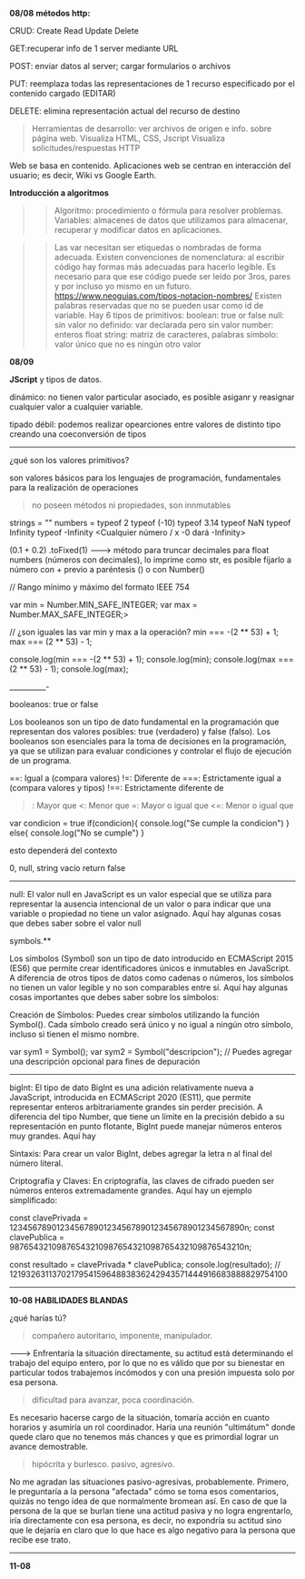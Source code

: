 **08/08**
**métodos http:** 

CRUD: Create Read Update Delete

GET:recuperar info de 1 server mediante URL

POST: enviar datos al server; cargar formularios o archivos

PUT: reemplaza todas las representaciones de 1 recurso especificado por el contenido cargado
(EDITAR)

DELETE: elimina representación actual del recurso de destino

>Herramientas de desarrollo: ver archivos de origen e info. sobre página web.
>Visualiza HTML, CSS, Jscript
>Visualiza solicitudes/respuestas HTTP

Web se basa en contenido. Aplicaciones web se centran en interacción del usuario; es decir, Wiki vs Google Earth.

**Introducción a algoritmos**

>>Algoritmo: procedimiento o fórmula para resolver problemas.
>>Variables: almacenes de datos que utilizamos para almacenar, recuperar y modificar datos en aplicaciones.

>>Las var necesitan ser etiquedas o nombradas de forma adecuada.
>>Existen convenciones de nomenclatura: al escribir código hay formas más adecuadas para hacerlo legible. Es necesario para que ese código puede ser leído por 3ros, pares y por incluso yo mismo en un futuro.
https://www.neoguias.com/tipos-notacion-nombres/
>>Existen palabras reservadas que no se pueden usar como id de variable.
Hay 6 tipos de primitivos:
boolean: true or false
null: sin valor
no definido: var declarada pero sin valor
number: enteros float
string: matriz de caracteres, palabras
símbolo: valor único que no es ningún otro valor

**08/09**

**JScript** y tipos de datos.

dinámico: no tienen valor particular asociado, es posible asiganr y reasignar cualquier valor a cualquier variable.

tipado débil: podemos realizar opearciones entre valores de distinto tipo creando una coeconversión de tipos 
_____

¿qué son los valores primitivos?

son valores básicos para los lenguajes de programación, fundamentales para la realización de operaciones 
> no poseen métodos ni propiedades, son innmutables  

strings = ""
numbers = 
        typeof 2
        typeof (-10)
        typeof 3.14
        typeof NaN
        typeof Infinity
        typeof -Infinity  <Cualquier número / x -0 dará -Infinity>

(0.1 + 0.2) .toFixed(1) ---> método para truncar decimales para float numbers (números con decimales), lo imprime como str, es posible fijarlo a número con + previo a paréntesis () o con Number()

// Rango mínimo y máximo del formato IEEE 754

var min = Number.MIN_SAFE_INTEGER;
var max = Number.MAX_SAFE_INTEGER;>

// ¿son iguales las var min y max a la operación?
min === -(2 ** 53) + 1;
max === (2 ** 53) - 1; 

console.log(min === -(2 ** 53) + 1);
console.log(min);
console.log(max === (2 ** 53) - 1);
console.log(max);

__________-

booleanos: true or false 

Los booleanos son un tipo de dato fundamental en la programación que representan dos valores posibles: true (verdadero) y false (falso). Los booleanos son esenciales para la toma de decisiones en la programación, ya que se utilizan para evaluar condiciones y controlar el flujo de ejecución de un programa.

==: Igual a (compara valores)
!=: Diferente de
===: Estrictamente igual a (compara valores y tipos)
!==: Estrictamente diferente de
>: Mayor que
<: Menor que
>=: Mayor o igual que
<=: Menor o igual que

var condicion = true
if(condicion){
    console.log("Se cumple la condicion")
} else{
    console.log("No se cumple")
}

esto dependerá del contexto

0, null, string vacío return false

____

null: 
El valor null en JavaScript es un valor especial que se utiliza para representar la ausencia intencional de un valor o para indicar que una variable o propiedad no tiene un valor asignado. Aquí hay algunas cosas que debes saber sobre el valor null

symbols.**

Los símbolos (Symbol) son un tipo de dato introducido en ECMAScript 2015 (ES6) que permite crear identificadores únicos e inmutables en JavaScript. A diferencia de otros tipos de datos como cadenas o números, los símbolos no tienen un valor legible y no son comparables entre sí. Aquí hay algunas cosas importantes que debes saber sobre los símbolos:

Creación de Símbolos:
Puedes crear símbolos utilizando la función Symbol(). Cada símbolo creado será único y no igual a ningún otro símbolo, incluso si tienen el mismo nombre.

var sym1 = Symbol();
var sym2 = Symbol("descripcion"); // Puedes agregar una descripción opcional para fines de depuración


_________

bigInt: El tipo de dato BigInt es una adición relativamente nueva a JavaScript, introducida en ECMAScript 2020 (ES11), que permite representar enteros arbitrariamente grandes sin perder precisión. A diferencia del tipo Number, que tiene un límite en la precisión debido a su representación en punto flotante, BigInt puede manejar números enteros muy grandes. Aquí hay

Sintaxis:
Para crear un valor BigInt, debes agregar la letra n al final del número literal. 
<var numeroBigInt = 1234567890123456789012345678901234567890n;>

Criptografía y Claves: En criptografía, las claves de cifrado pueden ser números enteros extremadamente grandes. Aquí hay un ejemplo simplificado:

const clavePrivada = 12345678901234567890123456789012345678901234567890n;
const clavePublica = 98765432109876543210987654321098765432109876543210n;

const resultado = clavePrivada * clavePublica;
console.log(resultado); // 121932631137021795415964883836242943571444916683888829754100
______

**10-08**
**HABILIDADES BLANDAS**

¿qué harías tú?

>compañero autoritario, imponente, manipulador.

---> Enfrentaría la situación directamente, su actitud está determinando el trabajo del equipo entero, por lo que no es válido que por su bienestar en particular todos trabajemos incómodos y con una presión impuesta solo por esa persona. 

>dificultad para avanzar, poca coordinación.

Es necesario hacerse cargo de la situación, tomaría acción en cuanto horarios y asumiría un rol coordinador. Haría una reunión "ultimátum" donde quede claro que no tenemos más chances y que es primordial lograr un avance demostrable.


>hipócrita y burlesco. pasivo, agresivo.

No me agradan las situaciones pasivo-agresivas, probablemente. Primero, le preguntaría a la persona "afectada" cómo se toma esos comentarios, quizás no tengo idea de que normalmente bromean así. En caso de que la persona de la que se burlan tiene una actitud pasiva y no logra engrentarlo, iría directamente con esa persona, es decir, no expondría su actitud sino que le dejaría en claro que lo que hace es algo negativo para la persona que recibe ese trato.
_____________________________________

**11-08**


